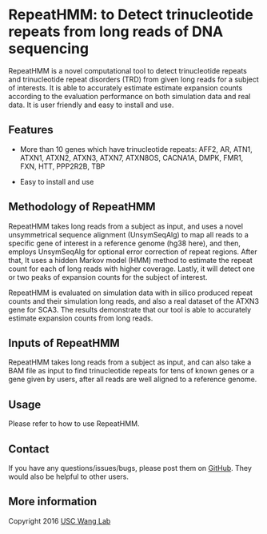 # RepeatHMM: to Detect trinucleotide repeats from long reads of DNA sequencing

RepeatHMM is a novel computational tool to detect trinucleotide repeats and trinucleotide repeat disorders (TRD) from given long reads for a subject of interests. It is able to accurately estimate estimate expansion counts according to the evaluation performance on both simulation data and real data. It is user friendly and easy to install and use.

## Features

* More than 10 genes which have trinucleotide repeats: AFF2, AR, ATN1, ATXN1, ATXN2, ATXN3, ATXN7, ATXN8OS, CACNA1A, DMPK, FMR1, FXN, HTT, PPP2R2B, TBP

* Easy to install and use

## Methodology of RepeatHMM

RepeatHMM takes long reads from a subject as input, and uses a novel unsymmetrical sequence alignment (UnsymSeqAlg) to map all reads to a specific gene of interest in a reference genome (hg38 here), and then, employs UnsymSeqAlg for optional error correction of repeat regions. After that, It uses a hidden Markov model (HMM) method to estimate the repeat count for each of long reads with higher coverage. Lastly, it will detect one or two peaks of expansion counts for the subject of interest. 

RepeatHMM is evaluated on simulation data with in silico produced repeat counts and their simulation long reads, and also a real dataset of the ATXN3 gene for SCA3. The results demonstrate that our tool is able to accurately estimate expansion counts from long reads.

## Inputs of RepeatHMM

RepeatHMM takes long reads from a subject as input, and can also take a BAM file as input to find trinucleotide repeats for tens of known genes or a gene given by users, after all reads are well aligned to a reference genome. 

## Usage

Please refer to how to use RepeatHMM.

## Contact

If you have any questions/issues/bugs, please post them on [GitHub](https://github.com/WGLab/RepeatHMM/issues). They would also be helpful to other users. 

## More information

Copyright 2016 [USC Wang Lab](http://genomics.usc.edu/)
